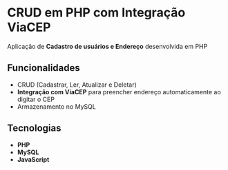 # CRUD em PHP com Integração ViaCEP
Aplicação de **Cadastro de usuários e Endereço** desenvolvida em PHP

## Funcionalidades
- CRUD (Cadastrar, Ler, Atualizar e Deletar)
- **Integração com ViaCEP** para preencher endereço automaticamente ao digitar o CEP
- Armazenamento no MySQL

## Tecnologias
- **PHP**
- **MySQL**
- **JavaScript**
